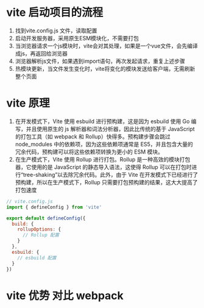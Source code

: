 # vite 启动项目的流程
1. 找到vite.config.js 文件，读取配置
2. 启动开发服务器，采用原生ESM模块化，不需要打包
3. 当浏览器请求一个js模块时，vite会对其处理，如果是一个vue文件，会先编译成js，再返回给浏览器
4. 浏览器解析js文件，如果遇到import语句，再次发起请求，重复上述步骤
5. 热模块更新，当文件发生变化时，vite将变化的模块发送给客户端，无需刷新整个页面

# vite 原理
1. 在开发模式下，Vite 使用 esbuild 进行预构建，这是因为 esbuild 使用 Go 编写，并且使用原生的 js 解析器和词法分析器，因此比传统的基于 JavaScript 的打包工具（如 webpack 和 Rollup）快得多。预构建步骤会跳过 node_modules 中的依赖项，因为这些依赖项通常是 ES5，并且包含大量的冗余代码，预构建可以将这些依赖项转换为更小的 ESM 模块。  
2. 在生产模式下，Vite 使用 Rollup 进行打包。Rollup 是一种高效的模块打包器，它使用的是 JavaScript 的静态导入语法，这使得 Rollup 可以在打包时进行“tree-shaking”以去除冗余代码。此外，由于 Vite 在开发模式下已经进行了预构建，所以在生产模式下，Rollup 只需要打包预构建的结果，这大大提高了打包速度
```js
// vite.config.js
import { defineConfig } from 'vite'

export default defineConfig({
  build: {
    rollupOptions: {
      // Rollup 配置
    }
  },
  esbuild: {
    // esbuild 配置
  }
})
```
# vite 优势 对比 webpack
